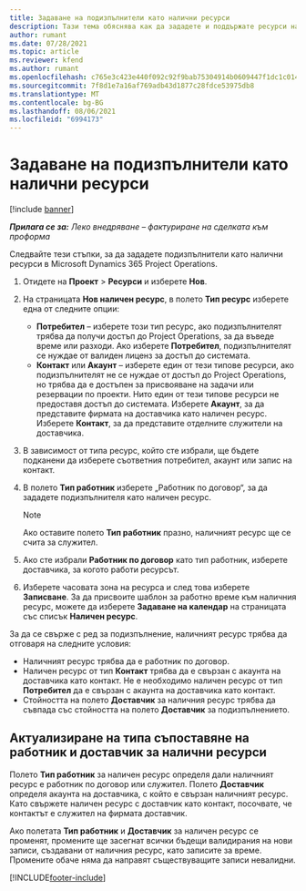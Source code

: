 ```yaml
---
title: Задаване на подизпълнители като налични ресурси
description: Тази тема обяснява как да зададете и поддържате ресурси на подизпълнители, създадени от потребители и контакти в системата, така че те да могат да се свържат с подизпълнители в Microsoft Dynamics 365 Project Operations.
author: rumant
ms.date: 07/28/2021
ms.topic: article
ms.reviewer: kfend
ms.author: rumant
ms.openlocfilehash: c765e3c423e440f092c92f9bab75304914b0609447f1dc1c014f98801561b7a6
ms.sourcegitcommit: 7f8d1e7a16af769adb43d1877c28fdce53975db8
ms.translationtype: MT
ms.contentlocale: bg-BG
ms.lasthandoff: 08/06/2021
ms.locfileid: "6994173"
---
```

# <a name="set-up-subcontractors-as-bookable-resources"></a>Задаване на подизпълнители като налични ресурси

[!include [banner](../../includes/dataverse-preview.md)]

_**Прилага се за:** Леко внедряване – фактуриране на сделката към проформа_

Следвайте тези стъпки, за да зададете подизпълнители като налични ресурси в Microsoft Dynamics 365 Project Operations.

1. Отидете на **Проект** \> **Ресурси** и изберете **Нов**.
2. На страницата **Нов наличен ресурс**, в полето **Тип ресурс** изберете една от следните опции:

    - **Потребител** – изберете този тип ресурс, ако подизпълнителят трябва да получи достъп до Project Operations, за да въведе време или разходи. Ако изберете **Потребител**, подизпълнителят се нуждае от валиден лиценз за достъп до системата.
    - **Контакт** или **Акаунт** – изберете един от тези типове ресурси, ако подизпълнителят не се нуждае от достъп до Project Operations, но трябва да е достъпен за присвояване на задачи или резервации по проекти. Нито един от тези типове ресурси не предоставя достъп до системата. Изберете **Акаунт**, за да представите фирмата на доставчика като наличен ресурс. Изберете **Контакт**, за да представите отделните служители на доставчика.

3. В зависимост от типа ресурс, който сте избрали, ще бъдете подканени да изберете съответния потребител, акаунт или запис на контакт.
4. В полето **Тип работник** изберете „Работник по договор“, за да зададете подизпълнителя като наличен ресурс.

    > [!NOTE]
    > Ако оставите полето **Тип работник** празно, наличният ресурс ще се счита за служител.

5. Ако сте избрали **Работник по договор** като тип работник, изберете доставчика, за когото работи ресурсът.
6. Изберете часовата зона на ресурса и след това изберете **Записване**. За да присвоите шаблон за работно време към наличния ресурс, можете да изберете **Задаване на календар** на страницата със списък **Наличен ресурс**.

За да се свърже с ред за подизпълнение, наличният ресурс трябва да отговаря на следните условия:

- Наличният ресурс трябва да е работник по договор.
- Наличен ресурс от тип **Контакт** трябва да е свързан с акаунта на доставчика като контакт. Не е необходимо наличен ресурс от тип **Потребител** да е свързан с акаунта на доставчика като контакт.
- Стойността на полето **Доставчик** за наличния ресурс трябва да съвпада със стойността на полето **Доставчик** за подизпълнението.

## <a name="update-the-type-of-worker-and-vendor-mapping-for-bookable-resources"></a>Актуализиране на типа съпоставяне на работник и доставчик за налични ресурси

Полето **Тип работник** за наличен ресурс определя дали наличният ресурс е работник по договор или служител. Полето **Доставчик** определя акаунта на доставчика, с който е свързан наличният ресурс. Като свържете наличен ресурс с доставчик като контакт, посочвате, че контактът е служител на фирмата доставчик.

Ако полетата **Тип работник** и **Доставчик** за наличен ресурс се променят, промените ще засегнат всички бъдещи валидирания на нови записи, създавани от наличния ресурс, като записите за време. Промените обаче няма да направят съществуващите записи невалидни.

[!INCLUDE[footer-include](../../includes/footer-banner.md)]
